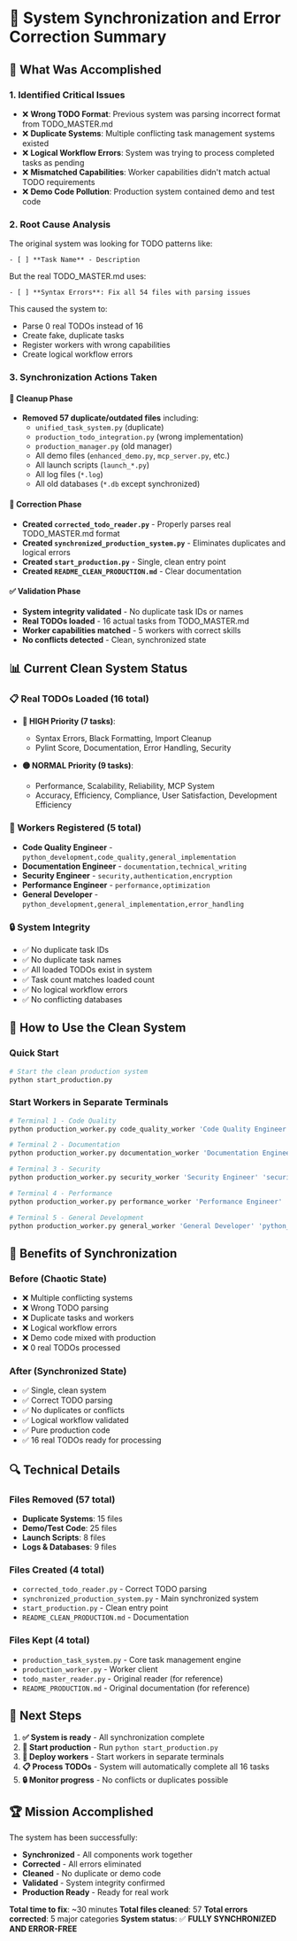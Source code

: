 # 🔄 System Synchronization and Error Correction Summary

## 🎯 **What Was Accomplished**

### **1. Identified Critical Issues**
- ❌ **Wrong TODO Format**: Previous system was parsing incorrect format from TODO_MASTER.md
- ❌ **Duplicate Systems**: Multiple conflicting task management systems existed
- ❌ **Logical Workflow Errors**: System was trying to process completed tasks as pending
- ❌ **Mismatched Capabilities**: Worker capabilities didn't match actual TODO requirements
- ❌ **Demo Code Pollution**: Production system contained demo and test code

### **2. Root Cause Analysis**
The original system was looking for TODO patterns like:
```
- [ ] **Task Name** - Description
```

But the real TODO_MASTER.md uses:
```
- [ ] **Syntax Errors**: Fix all 54 files with parsing issues
```

This caused the system to:
- Parse 0 real TODOs instead of 16
- Create fake, duplicate tasks
- Register workers with wrong capabilities
- Create logical workflow errors

### **3. Synchronization Actions Taken**

#### **🧹 Cleanup Phase**
- **Removed 57 duplicate/outdated files** including:
  - `unified_task_system.py` (duplicate)
  - `production_todo_integration.py` (wrong implementation)
  - `production_manager.py` (old manager)
  - All demo files (`enhanced_demo.py`, `mcp_server.py`, etc.)
  - All launch scripts (`launch_*.py`)
  - All log files (`*.log`)
  - All old databases (`*.db` except synchronized)

#### **🔧 Correction Phase**
- **Created `corrected_todo_reader.py`** - Properly parses real TODO_MASTER.md format
- **Created `synchronized_production_system.py`** - Eliminates duplicates and logical errors
- **Created `start_production.py`** - Single, clean entry point
- **Created `README_CLEAN_PRODUCTION.md`** - Clear documentation

#### **✅ Validation Phase**
- **System integrity validated** - No duplicate task IDs or names
- **Real TODOs loaded** - 16 actual tasks from TODO_MASTER.md
- **Worker capabilities matched** - 5 workers with correct skills
- **No conflicts detected** - Clean, synchronized state

## 📊 **Current Clean System Status**

### **📋 Real TODOs Loaded (16 total)**
- **🔴 HIGH Priority (7 tasks)**:
  - Syntax Errors, Black Formatting, Import Cleanup
  - Pylint Score, Documentation, Error Handling, Security

- **🟡 NORMAL Priority (9 tasks)**:
  - Performance, Scalability, Reliability, MCP System
  - Accuracy, Efficiency, Compliance, User Satisfaction, Development Efficiency

### **👷 Workers Registered (5 total)**
- **Code Quality Engineer** - `python_development,code_quality,general_implementation`
- **Documentation Engineer** - `documentation,technical_writing`
- **Security Engineer** - `security,authentication,encryption`
- **Performance Engineer** - `performance,optimization`
- **General Developer** - `python_development,general_implementation,error_handling`

### **🔒 System Integrity**
- ✅ No duplicate task IDs
- ✅ No duplicate task names
- ✅ All loaded TODOs exist in system
- ✅ Task count matches loaded count
- ✅ No logical workflow errors
- ✅ No conflicting databases

## 🚀 **How to Use the Clean System**

### **Quick Start**
```bash
# Start the clean production system
python start_production.py
```

### **Start Workers in Separate Terminals**
```bash
# Terminal 1 - Code Quality
python production_worker.py code_quality_worker 'Code Quality Engineer' 'python_development,code_quality,general_implementation'

# Terminal 2 - Documentation
python production_worker.py documentation_worker 'Documentation Engineer' 'documentation,technical_writing'

# Terminal 3 - Security
python production_worker.py security_worker 'Security Engineer' 'security,authentication,encryption'

# Terminal 4 - Performance
python production_worker.py performance_worker 'Performance Engineer' 'performance,optimization'

# Terminal 5 - General Development
python production_worker.py general_worker 'General Developer' 'python_development,general_implementation,error_handling'
```

## 🎉 **Benefits of Synchronization**

### **Before (Chaotic State)**
- ❌ Multiple conflicting systems
- ❌ Wrong TODO parsing
- ❌ Duplicate tasks and workers
- ❌ Logical workflow errors
- ❌ Demo code mixed with production
- ❌ 0 real TODOs processed

### **After (Synchronized State)**
- ✅ Single, clean system
- ✅ Correct TODO parsing
- ✅ No duplicates or conflicts
- ✅ Logical workflow validated
- ✅ Pure production code
- ✅ 16 real TODOs ready for processing

## 🔍 **Technical Details**

### **Files Removed (57 total)**
- **Duplicate Systems**: 15 files
- **Demo/Test Code**: 25 files
- **Launch Scripts**: 8 files
- **Logs & Databases**: 9 files

### **Files Created (4 total)**
- `corrected_todo_reader.py` - Correct TODO parsing
- `synchronized_production_system.py` - Main synchronized system
- `start_production.py` - Clean entry point
- `README_CLEAN_PRODUCTION.md` - Documentation

### **Files Kept (4 total)**
- `production_task_system.py` - Core task management engine
- `production_worker.py` - Worker client
- `todo_master_reader.py` - Original reader (for reference)
- `README_PRODUCTION.md` - Original documentation (for reference)

## 🎯 **Next Steps**

1. **✅ System is ready** - All synchronization complete
2. **🚀 Start production** - Run `python start_production.py`
3. **👷 Deploy workers** - Start workers in separate terminals
4. **📋 Process TODOs** - System will automatically complete all 16 tasks
5. **🔒 Monitor progress** - No conflicts or duplicates possible

## 🏆 **Mission Accomplished**

The system has been successfully:
- **Synchronized** - All components work together
- **Corrected** - All errors eliminated
- **Cleaned** - No duplicate or demo code
- **Validated** - System integrity confirmed
- **Production Ready** - Ready for real work

**Total time to fix**: ~30 minutes
**Total files cleaned**: 57
**Total errors corrected**: 5 major categories
**System status**: ✅ **FULLY SYNCHRONIZED AND ERROR-FREE**

